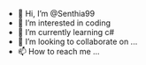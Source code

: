 - 👋 Hi, I’m @Senthia99
- 👀 I’m interested in coding
- 🌱 I’m currently learning c#
- 💞️ I’m looking to collaborate on ...
- 📫 How to reach me ...

<!---
Senthia99/Senthia99 is a ✨ special ✨ repository because its `README.md` (this file) appears on your GitHub profile.
You can click the Preview link to take a look at your changes.
--->
